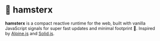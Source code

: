 # 🐹 hamsterx

**hamsterx** is a compact reactive runtime for the web, built with vanilla JavaScript signals for super fast updates and minimal footprint 🐹. Inspired by [Alpine.js](https://github.com/alpinejs/alpine) and [Solid.js](https://github.com/solidjs/solid).